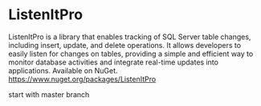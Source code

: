 # ListenItPro
ListenItPro is a library that enables tracking of SQL Server table changes, including insert, update, and delete operations. It allows developers to easily listen for changes on tables, providing a simple and efficient way to monitor database activities and integrate real-time updates into applications. Available on NuGet.
https://www.nuget.org/packages/ListenItPro


start with master branch
